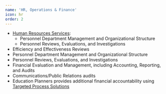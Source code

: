```yaml
---
name: 'HR, Operations & Finance'
icon: hr
order: 2
---
```


- [Human Resources Services](assets/images/pdf/human-resources-services.pdf):
  - Personnel Department Management and Organizational Structure
  - Personnel Reviews, Evaluations, and Investigations
- Efficiency and Effectiveness Reviews
- Personnel Department Management and Organizational Structure
- Personnel Reviews, Evaluations, and Investigations
- Financial Evaluation and Management, including Accounting, Reporting, and Audits
- Communications/Public Relations audits
- Education Planners provides additional financial accountability using [Targeted Process Solutions](https://www.linkedin.com/in/bill-winchester-10044539)
